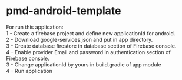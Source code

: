 # pmd-android-template
For run this application:<br/>
1 - Create a firebase project and define new applicationId for android.<br/>
2 - Download google-services.json and put in app directory.<br/>
3 - Create database firestore in database section of Firebase console.<br/>
4 - Enable provider Email and password in authentication section of Firebase console.<br/>
3 - Change applicationId by yours in build.gradle of app module<br/>
4 - Run application<br/>

